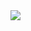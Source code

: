<a href="https://github.com/sandiskolarczyk/ReLoved">
  <img src="https://github-readme-stats.vercel.app/api/pin/?username=sandiskolarczyk&repo=ReLoved&theme=shades-of-purple">
</a>




